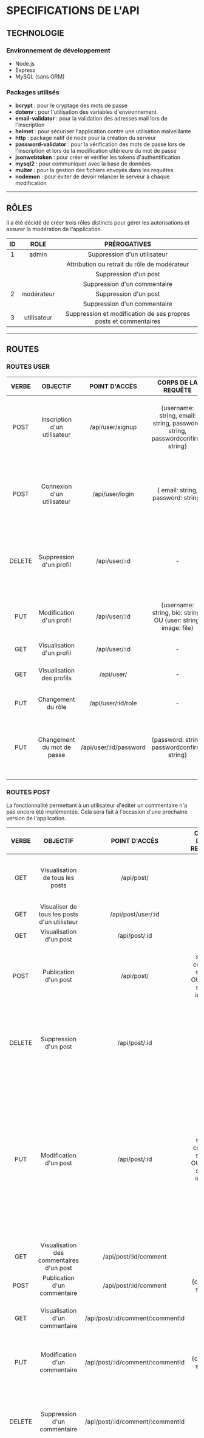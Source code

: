 # SPECIFICATIONS DE L'API #

## TECHNOLOGIE ##

### Environnement de développement ###

- Node.js
- Express
- MySQL (sans ORM)

### Packages utilisés ###

- **bcrypt** : pour le cryptage des mots de passe
- **dotenv** : pour l'utilisation des variables d'environnement
- **email-validator** : pour la validation des adresses mail lors de l'inscription
- **helmet** : pour sécuriser l'application contre une utilisation malveillante
- **http** : package natif de node pour la création du serveur
- **password-validator** : pour la vérification des mots de passe lors de l'inscription et lors de la modification ultérieure du mot de passe
- **jsonwebtoken** : pour créer et vérifier les tokens d'authentification
- **mysql2** : pour communiquer avec la base de données
- **multer** : pour la gestion des fichiers envoyés dans les requêtes
- **nodemon** : pour éviter de devoir relancer le serveur à chaque modification

***

## RÔLES ##

Il a été décidé de créer trois rôles distincts pour gérer les autorisations et assurer la modération de l'application.

| ID | ROLE | PRÉROGATIVES |
|:---:|:---:|:---:|
| 1 | admin | Suppression d'un   utilisateur |
|  |  | Attribution ou retrait du rôle de modérateur  |
|  |  | Suppression d'un post |
|  |  | Suppression d'un commentaire |
| 2 | modérateur | Suppression d'un post |
|  |  | Suppression d'un commentaire |
| 3 | utilisateur | Suppression et   modification de ses propres posts et commentaires |

***

## ROUTES ##

### ROUTES USER ###

| VERBE | OBJECTIF | POINT D'ACCÈS | CORPS DE LA   REQUÊTE | REPONSE | FONCTIONNALITÉS |
|:---:|:---:|:---:|:---:|:---:|:---:|
| POST | Inscription   d'un utilisateur | /api/user/signup | {username:   string, email: string, password: string, passwordconfirm: string} | {message:   string} | Hachage   du mot de passe de l'utilisateur et ajout de l'utilisateur à la base de   données. Confirmation du mot de passe choisi par l'utilisateur. |
| POST | Connexion   d'un utilisateur | /api/user/login | {   email: string, password: string} | {userId:   number, role: string, token: string} | Vérification   des informations d'identification de l'utilisateur, renvoie l'id de   l'utilisateur, son role et un token signé qui contient également l'id et le   role. |
| DELETE | Suppression   d'un profil | /api/user/:id | - | {message:   string} | Supprime   l'utilisateur avec l'id fourni. L'admin peut supprimer un utilisateur. Un   utilisateur peut supprimer son profil. |
| PUT | Modification   d'un profil | /api/user/:id | {username:   string, bio: string} OU {user:   string, image: file} | {message:   string} | L'utilisateur   peut modifier sa bio et son username uniquement, ou également changer son   image de profil. |
| GET | Visualisation   d'un profil | /api/user/:id | - | user | Renvoie   l'utilisateur avec l'id fourni. |
| GET | Visualisation   des profils | /api/user/ | - | Tableau   d'users | Renvoie   un tableau contenant tous les utilisateurs de la base de données |
| PUT | Changement   du rôle | /api/user/:id/role | - | {message:   string} | Modifie   le role (id) de l'utilisateur avec l'id fourni. |
| PUT | Changement   du mot de passe | /api/user/:id/password | {password:   string, passwordconfirm: string} | {message:   string} | Modifie   le mot de passe de l'utilisateur. Le nouveau mot de passe est haché avant   d'être enregistré dans la base de données |

### ROUTES POST ###

La fonctionnalité permettant à un utilisateur d'éditer un commentaire n'a pas encore été implémentée. Cela sera fait à l'occasion d'une prochaine version de l'application.

| VERBE | OBJECTIF | POINT D'ACCÈS | CORPS DE LA   REQUÊTE | REPONSE | FONCTIONNALITÉS |
|:---:|:---:|:---:|:---:|:---:|:---:|
| GET | Visualisation   de tous les posts | /api/post/ | - | Tableau   de posts | Renvoie   un tableau contenant tous les posts présents dans la base de donnée, triés du   plus récent au plus ancien. |
| GET | Visualiser   de tous les posts d'un utilisteur | /api/post/user/:id | - | Tableau   de posts | Renvoie   les posts de l'utilisateur avec l'id fourni. |
| GET | Visualisation   d'un post | /api/post/:id | - | post | Renvoie   le post avec l'id fourni. |
| POST | Publication   d'un post | /api/post/ | {title:   string, content: string} OU   {post: string, image: file} | {message:   string} | L'utilisateur   peut créer un post avec ou sans image. |
| DELETE | Suppression   d'un post | /api/post/:id | - | {message:   string} | Un   utilisateur peut supprimer ses propres posts. Les utilisateurs authentifiés   comme admin ou modérateur peuvent supprimer tous les posts. |
| PUT | Modification   d'un post | /api/post/:id | {title:   string, content: string} OU   {post: string, image: file} | {message:   string} | L'utilisateur   peut modifier son propre post selon 4 scénarios. 1. Le post d'origine n'avait   pas d'image et l'utilisateur ajoute une image en modifiant son post. 2. le   post d'origine n'avait pas d'image et l'utilisateur n'en ajoute pas. 3. Le   post d'origine avait une image et l'utilisateur la modifie. 4. Le post   d'origine avait une image et l'utilisateur ne modifie que le contenu. |
| GET | Visualisation   des commentaires d'un post | /api/post/:id/comment | - | Tableau   de comments | Renvoie   les commenaire du post avec l'id fourni. |
| POST | Publication   d'un commentaire | /api/post/:id/comment | {content:   string} | {message:   string} | Ajoute   un commentaire au post avec l'id fourni. |
| GET | Visualisation   d'un commentaire | /api/post/:id/comment/:commentId | - | comment | Renvoie   le commentaire avec le commentid fourni correspondant au post avec l'id   fourni. |
| PUT | Modification   d'un commentaire | /api/post/:id/comment/:commentId | {content:   string} | {message:   string} | Modifie   le contenu du commentaire avec le commentid fourni, correspondant au post   avec l'id fourni. |
| DELETE | Suppression   d'un commentaire | /api/post/:id/comment/:commentId | - | {message:   string} | Un   utilisateur peut supprimer ses propres commentaires. Un utilisateur avec le   rôle d'admin ou de modérateur peut supprimer tous les commentaires. |
| POST | Like   d'un post (réversible) | /api/post/:id/like | - | {message:   string, count: number} | Vérifie   que l'utilisateur n'a pas déjà liké le post. Si NON, ajout d'une entrée (user_id + post_id) est ajouté dans la   table like,  comptage du nombre de like   correspondant au post_id et mise à jour du nombre de likes du post. Si OUI, suppression de la ligne   (user_id + post_id) de la table like,    comptage du nombre de like correspondant au post_id et mise à jour du   nombre de likes du post. |
| GET | Vérification si un utilisateur a déjà liké | /api/post/:id/like | - | {message:   string} | Vérifie   que l'utilisateur n'a pas déjà liké le post. Si NON, l'API retourne le message NO, Si OUI, l'API retourne le message YES |
| POST | Like   d'un commentaire (réversible) | /api/post/comment/:id/like | - | {message:   string} | Vérifie   que l'utilisateur n'a pas déjà liké le commentaire. Si   NON, ajout d'une entrée (user_id + comment_id) est   ajouté dans la table like,  comptage du   nombre de like correspondant au comment_id et mise à jour du nombre de likes   du commentaire. Si OUI,   suppression de la ligne (user_id + comment_id) de la table like,  comptage du nombre de like correspondant au   comment_id et mise à jour du nombre de likes du commentaire. |
| GET | Vérification si un utilisateur a déjà liké le commentaire| /api/comment/:id/like | - | {message:   string} | Vérifie   que l'utilisateur n'a pas déjà liké le post. Si NON, l'API retourne le message NO, Si OUI, l'API retourne le message YES |

***

## STRUCTURE DE LA BASE DE DONNÉES ##

La base de données est structurée autour de 5 tables.

### TABLE USER ###
| CHAMPS | TYPE | DESCRIPTION DU   CONTENU |
|:---:|:---:|---|
| id | Number | Id unique de   l'utilisateur |
| username | String | Nom d'utilisateur   unique |
| email | String | Adresse email unique |
| password | String | Mot de passe de   l'utilisateur |
| imageUrl | String | Avatar de   l'utilisateur |
| bio | String | Biographie de   l'utilisateur |
| role_id | Number | Id du rôle associé à   l'utilisateur |

### TABLE POST ###
| CHAMPS | TYPE | DESCRIPTION |
|---|:---:|---|
| id | Number | Id unique de la   publication |
| title | String | Titre de la   publication |
| content | String | Contenu de la   publication |
| imageUrl | String | Image de la   publication |
| likes | Number | Nombre de likes reçus   par la publication |
| date | Date | Date de publication |
| user_id | Number | Id de l'utilisateur   auteur de la publication |

### TABLE ROLE ###
| CHAMPS  | TYPE | DESCRIPTION |
|---|:---:|---|
| id | Number | Id unique du rôle |
| role | String | Rôle |

### TABLE COMMENT ###
| CHAMPS | TYPE | DESCRIPTION |
|---|:---:|---|
| id | Number | Id unique du   commentaire |
| content | String | Contenu du   commentaire |
| likes | Number | Nombre de likes reçus   par le commentaire |
| date | Date | Date de publication   du commentaire |
| post_id | Number | Id du post associé au   commentaire |
| user_id | Number | Id de l'utilisateur   auteur du commentaire |

### TABLE LIKE ###
| CHAMPS | TYPE | DESCRIPTION |
|---|:---:|---|
| id | Number | Id unique du like |
| post_id | Number | Id de la publication   likée |
| comment_id | Number | Id du commentaire   liké |
| user_id | Number | Id de l'utilisateur   auteur du like |
